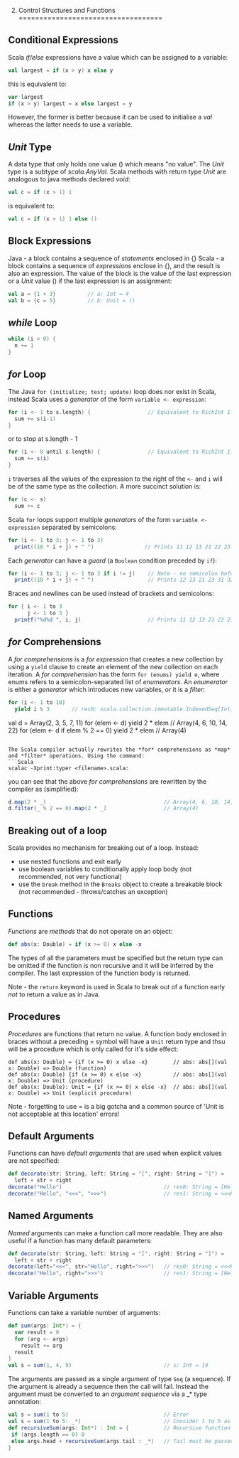 2. Control Structures and Functions
===================================

Conditional Expressions
-----------------------
Scala *if/else* expressions have a value which can be assigned to a variable:
```Scala
val largest = if (x > y) x else y
```
    
this is equivalent to:
```Scala
var largest
if (x > y) largest = x else largest = y
```
    
However, the former is better because it can be used to initialise a *val* whereas the latter needs to use a variable.


*Unit* Type
-----------
A data type that only holds one value () which means "no value". The *Unit* type is a subtype of *scala.AnyVal*.
Scala methods with return type *Unit* are analogous to java methods declared *void*:
```Scala
val c = if (x > 1) 1
```

is equivalent to:
```Scala 
val c = if (x > 1) 1 else ()
```


Block Expressions
-----------------
Java -  a block contains a sequence of *statements* enclosed in {}
Scala - a block contains a sequence of *expressions* enclose in {}, and the result is also an expression. The value of 
        the block is the value of the last expression or a *Unit* value () if the last expression is an assignment:
```Scala 
val a = {1 + 3}          // a: Int = 4
val b = {c = 5}          // b: Unit = ()
```
        
*while* Loop
----------
```Scala 
while (i > 0) {
  n += 1
}
```

*for* Loop
----------
The Java `for (initialize; test; update)` loop does nor exist in Scala, instead Scala uses a *generator* of the form 
`variable <- expression`:
```Scala 
for (i <- 1 to s.length) {                  // Equivalent to RichInt 1.to(s.length)
  sum += s(i-1)
}
```

or to stop at s.length - 1 
```Scala 
for (i <- 0 until s.length) {               // Equivalent to RichInt 1.until(s.length)
  sum += s(i)
}
```

`i` traverses all the values of the expression to the right of the `<-` and `i` will be of the same type as the collection.
A more succinct solution is:
```Scala 
for (c <- s)
  sum += c
```

Scala `for` loops support multiple *generators* of the form `variable <- expression` separated by semicolons:
```Scala 
for (i <- 1 to 3; j <- 1 to 3) 
  print((10 * i + j) + " ")                // Prints 11 12 13 21 22 23 31 32 33 (equivalent to a nested loop)
```

Each *generator* can have a *guard* (a `Boolean` condition preceded by `if`):
```Scala 
for (i <- 1 to 3; j <- 1 to 3 if i != j)    // Note - no semicolon before the if
  print((10 * i + j) + " ")                 // Prints 12 13 21 23 31 32
``` 

Braces and newlines can be used instead of brackets and semicolons:
```Scala 
for { i <- 1 to 3
      j <- 1 to 3 }
  printf("%d%d ", i, j)                     // Prints 11 12 13 21 22 23 31 32 33
```

*for* Comprehensions
-----------------------
A *for comprehensions* is a *for expression* that creates a new collection by using a `yield` clause to create an element 
of the new collection on each iteration. A *for comprehension* has the form `for (enums) yield e`, where enums refers to
a semicolon-separated list of *enumerators*. An *enumerator* is either a *generator* which introduces new variables, or 
it is a *filter*:
```Scala 
for (i <- 1 to 10) 
  yield i % 3       // res0: scala.collection.immutable.IndexedSeq[Int] = Vector(1, 2, 0, 1, 2, 0, 1, 2, 0, 1)
```  

val d = Array(2, 3, 5, 7, 11)
for (elem <- d) yield 2 * elem                   // Array(4, 6, 10, 14, 22)
for (elem <- d if elem % 2 == 0) yield 2 * elem  // Array(4)
```

The Scala compiler actually rewrites the *for* comprehensions as *map* and *filter* operations. Using the command:
```Scala
scalac -Xprint:typer <filename>.scala:
```

you can see that the above *for comprehensions* are rewritten by the compiler as (simplified):
```Scala
d.map(2 * _)                                     // Array(4, 6, 10, 14, 22)
d.filter(_ % 2 == 0).map(2 * _)                  // Array(4)
```

 
Breaking out of a loop
----------------------
Scala provides no mechanism for breaking out of a loop. Instead:
- use nested functions and exit early
- use boolean variables to conditionally apply loop body (not recommended, not very functional)
- use the `break` method in the `Breaks` object to create a breakable block (not recommended - throws/catches an exception)


Functions
---------
*Functions* are *methods* that do not operate on an object:
```Scala
def abs(x: Double) = if (x >= 0) x else -x
```
The types of all the parameters must be specified but the return type can be omitted if the function is non recursive and
it will be inferred by the compiler. The last expression of the function body is returned.

Note - the `return` keyword is used in Scala to break out of a function early *not* to return a value as in Java.


Procedures
----------
*Procedures* are functions that return no value. A function body enclosed in braces without a preceding = symbol will 
have a `Unit` return type and thsu will be a procedure which is only called for it's side effect:
```Scalas
def abs(x: Double) = {if (x >= 0) x else -x}        // abs: abs[](val x: Double) => Double (function)               
def abs(x: Double) {if (x >= 0) x else -x}          // abs: abs[](val x: Double) => Unit (procedure)
def abs(x: Double): Unit = {if (x >= 0) x else -x}  // abs: abs[](val x: Double) => Unit (explicit procedure)
```
Note - forgetting to use = is a big gotcha and a common source of 'Unit is not acceptable at this location' errors!


Default Arguments
-----------------
Functions can have *default arguments* that are used when explicit values are not specified:
```Scala
def decorate(str: String, left: String = "[", right: String = "]") =
  left + str + right
decorate("Hello")                                // res0: String = [Hello]
decorate("Hello", "<<<", ">>>")                  // res1: String = <<<Hello>>>  
```


Named Arguments
---------------
*Named* arguments can make a function call more readable. They are also useful if a function has many default parameters:
```Scala
def decorate(str: String, left: String = "[", right: String = "]") =
  left + str + right
decorate(left="<<<", str="Hello", right=">>>")   // res0: String = <<<Hello>>>
decorate("Hello", right=">>>")                   // res1: String = [Hello>>>
```


Variable Arguments
------------------
Functions can take a variable number of arguments:
```Scala
def sum(args: Int*) = {
  var result = 0
  for (arg <- args)
    result += arg
  result
}
val s = sum(1, 4, 9)                             // s: Int = 14
```

The arguments are passed as a single argument of type `Seq` (a sequence). If the argument is already a sequence then the
call will fail. Instead the argument must be converted to an *argument sequence* via a \_\* type annotation:
```Scala
val s = sum(1 to 5)                              // Error
val s = sum(1 to 5: _*)                          // Consider 1 to 5 as an argument sequence
def recursiveSum(args: Int*) : Int = {           // Recursive function with variable number of arguments
 if (args.length == 0) 0
 else args.head + recursiveSum(args.tail : _*)   // Tail must be passed as an argument sequence
}
```
